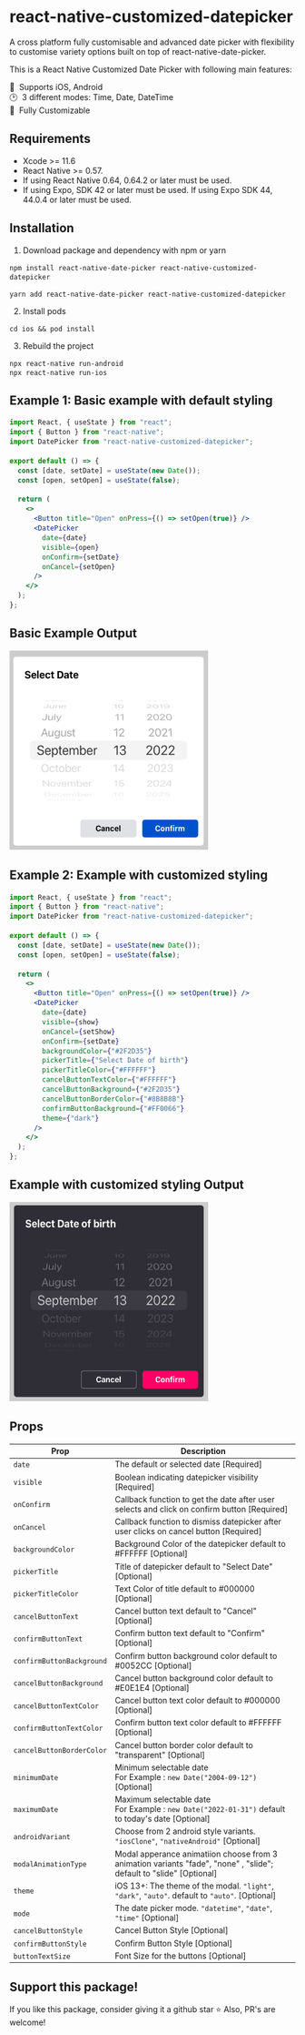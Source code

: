 # react-native-customized-datepicker

A cross platform fully customisable and advanced date picker with flexibility to customise variety options built on top of react-native-date-picker.

This is a React Native Customized Date Picker with following main features:

📱&nbsp; Supports iOS, Android <br>
🕑&nbsp; 3 different modes: Time, Date, DateTime <br>
🎨&nbsp; Fully Customizable<br>

## Requirements

- Xcode >= 11.6
- React Native >= 0.57.
- If using React Native 0.64, 0.64.2 or later must be used.
- If using Expo, SDK 42 or later must be used. If using Expo SDK 44, 44.0.4 or later must be used.

## Installation

1. Download package and dependency with npm or yarn

```
npm install react-native-date-picker react-native-customized-datepicker
```

```
yarn add react-native-date-picker react-native-customized-datepicker
```

2. Install pods

```
cd ios && pod install
```

3. Rebuild the project

```
npx react-native run-android
npx react-native run-ios
```

## Example 1: Basic example with default styling

```jsx
import React, { useState } from "react";
import { Button } from "react-native";
import DatePicker from "react-native-customized-datepicker";

export default () => {
  const [date, setDate] = useState(new Date());
  const [open, setOpen] = useState(false);

  return (
    <>
      <Button title="Open" onPress={() => setOpen(true)} />
      <DatePicker
        date={date}
        visible={open}
        onConfirm={setDate}
        onCancel={setOpen}
      />
    </>
  );
};
```

## Basic Example Output

<img src="assets/example1.png" alt="Custmized Datepicker" height="350px" width="350px" />

## Example 2: Example with customized styling

```jsx
import React, { useState } from "react";
import { Button } from "react-native";
import DatePicker from "react-native-customized-datepicker";

export default () => {
  const [date, setDate] = useState(new Date());
  const [open, setOpen] = useState(false);

  return (
    <>
      <Button title="Open" onPress={() => setOpen(true)} />
      <DatePicker
        date={date}
        visible={show}
        onCancel={setShow}
        onConfirm={setDate}
        backgroundColor={"#2F2D35"}
        pickerTitle={"Select Date of birth"}
        pickerTitleColor={"#FFFFFF"}
        cancelButtonTextColor={"#FFFFFF"}
        cancelButtonBackground={"#2F2D35"}
        cancelButtonBorderColor={"#8B8B8B"}
        confirmButtonBackground={"#FF0066"}
        theme={"dark"}
      />
    </>
  );
};
```

## Example with customized styling Output

<img src="assets/example2.png" alt="Custmized Datepicker" height="350px" width="350px" />

## Props

| Prop                      | Description                                                                                                         |
| ------------------------- | ------------------------------------------------------------------------------------------------------------------- |
| `date`                    | The default or selected date [Required]                                                                             |
| `visible`                 | Boolean indicating datepicker visibility [Required]                                                                 |
| `onConfirm`               | Callback function to get the date after user selects and click on confirm button [Required]                         |
| `onCancel`                | Callback function to dismiss datepicker after user clicks on cancel button [Required]                               |
| `backgroundColor`         | Background Color of the datepicker default to #FFFFFF [Optional]                                                    |
| `pickerTitle`             | Title of datepicker default to "Select Date" [Optional]                                                             |
| `pickerTitleColor`        | Text Color of title default to #000000 [Optional]                                                                   |
| `cancelButtonText`        | Cancel button text default to "Cancel" [Optional]                                                                   |
| `confirmButtonText`       | Confirm button text default to "Confirm" [Optional]                                                                 |
| `confirmButtonBackground` | Confirm button background color default to #0052CC [Optional]                                                       |
| `cancelButtonBackground`  | Cancel button background color default to #E0E1E4 [Optional]                                                        |
| `cancelButtonTextColor`   | Cancel button text color default to #000000 [Optional]                                                              |
| `confirmButtonTextColor`  | Confirm button text color default to #FFFFFF [Optional]                                                             |
| `cancelButtonBorderColor` | Cancel button border color default to "transparent" [Optional]                                                      |
| `minimumDate`             | Minimum selectable date <br/> For Example : `new Date("2004-09-12")` [Optional]                                     |
| `maximumDate`             | Maximum selectable date <br/> For Example : `new Date("2022-01-31")` default to today's date [Optional]             |
| `androidVariant`          | Choose from 2 android style variants. `"iosClone"`, `"nativeAndroid"` [Optional]                                    |
| `modalAnimationType`      | Modal apperance animatiion choose from 3 animation variants "fade", "none" , "slide"; default to "slide" [Optional] |
| `theme`                   | iOS 13+: The theme of the modal. `"light"`, `"dark"`, `"auto"`. default to `"auto"`. [Optional]                     |
| `mode`                    | The date picker mode. `"datetime"`, `"date"`, `"time"` [Optional]                                                   |
| `cancelButtonStyle`       | Cancel Button Style [Optional]                                                                                      |
| `confirmButtonStyle`      | Confirm Button Style [Optional]                                                                                     |
| `buttonTextSize`          | Font Size for the buttons [Optional]                                                                                |

## Support this package!

If you like this package, consider giving it a github star ⭐
Also, PR's are welcome!
